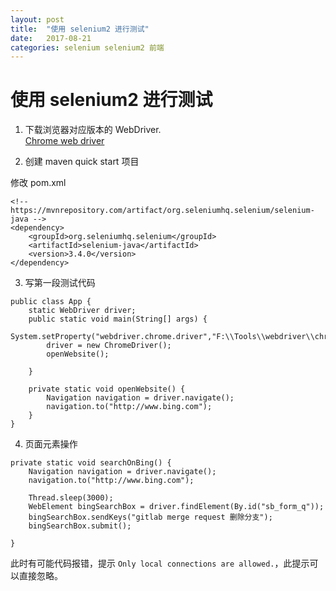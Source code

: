 ```yaml
---
layout: post
title:  "使用 selenium2 进行测试"
date:   2017-08-21
categories: selenium selenium2 前端
---
```


# 使用 selenium2 进行测试

1. 下载浏览器对应版本的 WebDriver.   
[Chrome web driver](http://chromedriver.storage.googleapis.com/index.html)

2. 创建 maven quick start 项目

修改 pom.xml

```
<!-- https://mvnrepository.com/artifact/org.seleniumhq.selenium/selenium-java -->
<dependency>
    <groupId>org.seleniumhq.selenium</groupId>
    <artifactId>selenium-java</artifactId>
    <version>3.4.0</version>
</dependency>

```

3. 写第一段测试代码

```
public class App {
    static WebDriver driver;
    public static void main(String[] args) {
        System.setProperty("webdriver.chrome.driver","F:\\Tools\\webdriver\\chromeDriver2.30\\chromedriver.exe");
        driver = new ChromeDriver();
        openWebsite();

    }

    private static void openWebsite() {
        Navigation navigation = driver.navigate();
        navigation.to("http://www.bing.com");
    }
}

```

4. 页面元素操作

```
private static void searchOnBing() {
    Navigation navigation = driver.navigate();
    navigation.to("http://www.bing.com");

    Thread.sleep(3000);
    WebElement bingSearchBox = driver.findElement(By.id("sb_form_q"));
    bingSearchBox.sendKeys("gitlab merge request 删除分支");
    bingSearchBox.submit();

}

```

此时有可能代码报错，提示 `Only local connections are allowed.`，此提示可以直接忽略。

